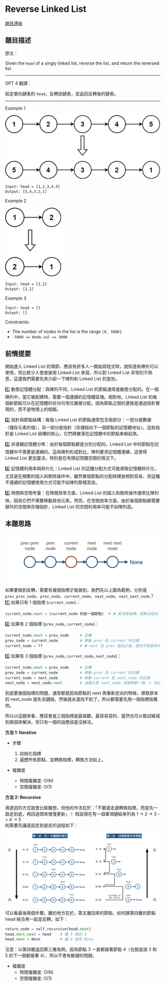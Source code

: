 # Reverse Linked List

[題目連結](https://leetcode.com/problems/reverse-linked-list/)

## 題目描述
原文：

Given the `head` of a singly linked list, reverse the list, and return the reversed list.

----

GPT 4 翻譯：

給定單向鏈表的 `head`，反轉該鏈表，並返回反轉後的鏈表。

----

Example 1

![Example 1](example1.jpeg)

```
Input: head = [1,2,3,4,5]
Output: [5,4,3,2,1]
```

Example 2

![Example 2](example2.jpeg)

```
Input: head = [1,2]
Output: [2,1]
```

Example 3

```
Input: head = []
Output: []
```

Constraints:

* The number of nodes in the list is the range `[0, 5000]`.
* `-5000 <= Node.val <= 5000`


## 前情提要

開始進入 Linked List 的環節，應該有許多人一開始寫程式時，就知道有陣列可以使用，但比較少人會直接用 Linked List 來寫，所以對 Linked List 非常的不熟悉，這邊我們需要先來介紹一下陣列和 Linked List 的差別。

1️⃣ 動態記憶體分配：與陣列不同，Linked List 的節點通常是動態分配的。在一個陣列中，當它被創建時，需要一個連續的記憶體區塊。相對地，Linked List 的每個新節點可以在記憶體的任何可用位置被分配，因為節點之間的連接是通過指針實現的，而不是物理上的相鄰。

2️⃣ 指針與節點結構：每個 Linked List 的節點通常包含兩部分：一部分是數據（儲存元素的值），另一部分是指針（存儲指向下一個節點的記憶體地址）。這些指針是 Linked List 結構的核心，它們將散落在記憶體中的節點串聯起來。

3️⃣ 非連續記憶體分佈：由於每個節點都是分別分配的，Linked List 中的節點在記憶體中不需要是連續的。這與陣列形成對比，陣列要求記憶體連續，這使得 Linked List 更加靈活，特別是在有限記憶體空間的情況下。

4️⃣ 記憶體利用率與碎片化：Linked List 的這種分配方式可能導致記憶體碎片化，尤其是在頻繁的插入和刪除操作中。雖然單個節點的分配與釋放相對容易，但這種不連續的記憶體使用方式可能不如陣列那樣高效。

5️⃣ 時間與空間考量：在時間效率方面，Linked List 的插入和刪除操作通常比陣列快，因為它們不需要移動其他元素。然而，在空間效率方面，由於每個節點都需要額外的空間來存儲指針，Linked List 的空間利用率可能不如陣列高。

## 本題思路

![Thought 1](thought1.png)

如果要做到反轉，需要有幾個指標才能做到，我們先以上圖為範例，分別是 `prev_prev_node`、`prev_node`、`current_node`、`next_node`、`next_next_node`？  
1️⃣ 如果只有 1 個指標 (`current_node`)：  
```python
current_node.next = (current_node 的前一個節點)  # ❌ 若沒有指標，就無法指向
```

2️⃣ 如果有 2 個指標 (`prev_node`, `current_node`)：  
```python
current_node.next = prev_node     # 反轉
prev_node = current_node          # 移動 prev 到 current 的位置
current_node = ??                 # ❌ next 往 prev 指向之後，就找不到原本的 next 了
```

3️⃣ 如果有 3 個指標 (`prev_node`, `current_node`, `next_node`)：  
```python
current_node.next = prev_node     # 反轉
prev_node = current_node          # 移動 prev 到 current 的位置
current_node = next_node          # 移動 current 到 next_node 的位置
next_node = next_node.next        # 這邊示意 next_node 往後移動一格 -> 但通常移動到第一行 next_node = current_node.next 避免 next_node 是 None 的時候會報錯。
```

到底要幾個指標的問題，通常都是因為節點的 next 再重新定向的時候，導致原本的 next_node 就失去鏈結，然後就永遠找不到了，所以都需要先用一個指標指著他。  

所以以這題來看，應該會是三個指標是最直觀，最容易寫的，當然也可以嘗試縮減到兩個來解決，但只有一個的話應該是沒辦法。

**方法 1: Iterative**

* 步驟
    1. 初始化指標
    2. 遍歷所有節點，並轉換指標，轉換方法如上。

* 複雜度
    * 時間複雜度: O(N)
    * 空間複雜度: O(1)

**方法 2: Recursive**

用遞迴的方式就會比較難想，但他的作法在於：「不要邊走邊轉換指標，而是先一路走到底，再回過頭來慢慢更新」！
假設現在有一個單項鏈結串列為 1 -> 2 -> 3 -> 4 -> 5  
則需要先讓遞迴走到底走的過程如下：

![Recursive Solution](solution2.png)

可以看最後兩個步驟，難的地方在於，第五層回來的節點，如何跟第四層的節點 head 結合再一起並反轉，如下：  
```python
return_node = self.recursive(head.next)
head.next.next = head    # 讓 5 指向 4
head.next = None         # 讓 4 指向 None
```

注意：以第四層返回第三層為例，因為節點 3 一直都接著節點 4（也就是說 3 和 5 的下一個都接著 4），所以不會有斷鏈的問題。

* 複雜度
    * 時間複雜度: O(N)
    * 空間複雜度: O(1)
